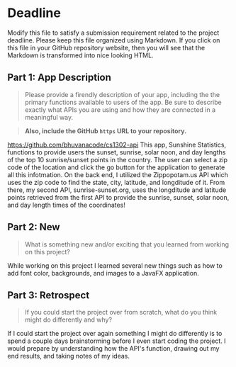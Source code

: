 # Deadline

Modify this file to satisfy a submission requirement related to the project
deadline. Please keep this file organized using Markdown. If you click on
this file in your GitHub repository website, then you will see that the
Markdown is transformed into nice looking HTML.

## Part 1: App Description

> Please provide a firendly description of your app, including the
> the primary functions available to users of the app. Be sure to
> describe exactly what APIs you are using and how they are connected
> in a meaningful way.

> **Also, include the GitHub `https` URL to your repository.**

https://github.com/bhuvanacode/cs1302-api
    This app, Sunshine Statistics, functions to provide users the sunset, sunrise, solar noon, and day lengths of the top 10 sunrise/sunset points in the country. The user can select a zip code of the location and click the go button for the application to generate all this infotmation. On the back end, I utilized the Zippopotam.us API which uses the zip code to find the state, city, latitude, and longditude of it. From there, my second API, sunrise-sunset.org, uses the longditude and latitude points retrieved from the first API to provide the sunrise, sunset, solar noon, and day length times of the coordinates!

## Part 2: New

> What is something new and/or exciting that you learned from working
> on this project?

While working on this project I learned several new things such as how to add font color, backgrounds, and images to a JavaFX application.

## Part 3: Retrospect

> If you could start the project over from scratch, what do
> you think might do differently and why?

If I could start the project over again something I might do differently is to spend a couple days brainstorming before I even start coding the project. I would prepare by understanding how  the API's function, drawing out my end results, and taking notes of my ideas.
